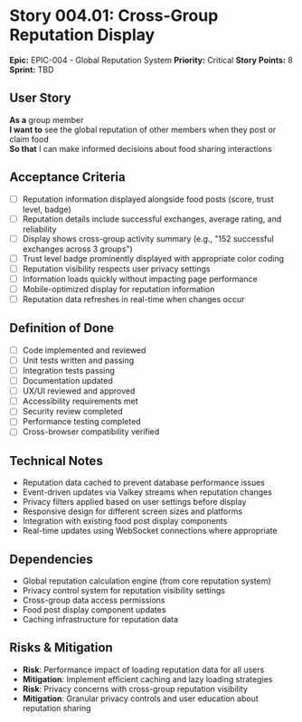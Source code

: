 # Story 004.01: Cross-Group Reputation Display

**Epic:** EPIC-004 - Global Reputation System
**Priority:** Critical
**Story Points:** 8
**Sprint:** TBD

## User Story
**As a** group member  
**I want to** see the global reputation of other members when they post or claim food  
**So that** I can make informed decisions about food sharing interactions  

## Acceptance Criteria
- [ ] Reputation information displayed alongside food posts (score, trust level, badge)
- [ ] Reputation details include successful exchanges, average rating, and reliability
- [ ] Display shows cross-group activity summary (e.g., "152 successful exchanges across 3 groups")
- [ ] Trust level badge prominently displayed with appropriate color coding
- [ ] Reputation visibility respects user privacy settings
- [ ] Information loads quickly without impacting page performance
- [ ] Mobile-optimized display for reputation information
- [ ] Reputation data refreshes in real-time when changes occur

## Definition of Done
- [ ] Code implemented and reviewed
- [ ] Unit tests written and passing
- [ ] Integration tests passing
- [ ] Documentation updated
- [ ] UX/UI reviewed and approved
- [ ] Accessibility requirements met
- [ ] Security review completed
- [ ] Performance testing completed
- [ ] Cross-browser compatibility verified

## Technical Notes
- Reputation data cached to prevent database performance issues
- Event-driven updates via Valkey streams when reputation changes
- Privacy filters applied based on user settings before display
- Responsive design for different screen sizes and platforms
- Integration with existing food post display components
- Real-time updates using WebSocket connections where appropriate

## Dependencies
- Global reputation calculation engine (from core reputation system)
- Privacy control system for reputation visibility settings
- Cross-group data access permissions
- Food post display component updates
- Caching infrastructure for reputation data

## Risks & Mitigation
- **Risk**: Performance impact of loading reputation data for all users
- **Mitigation**: Implement efficient caching and lazy loading strategies
- **Risk**: Privacy concerns with cross-group reputation visibility
- **Mitigation**: Granular privacy controls and user education about reputation sharing